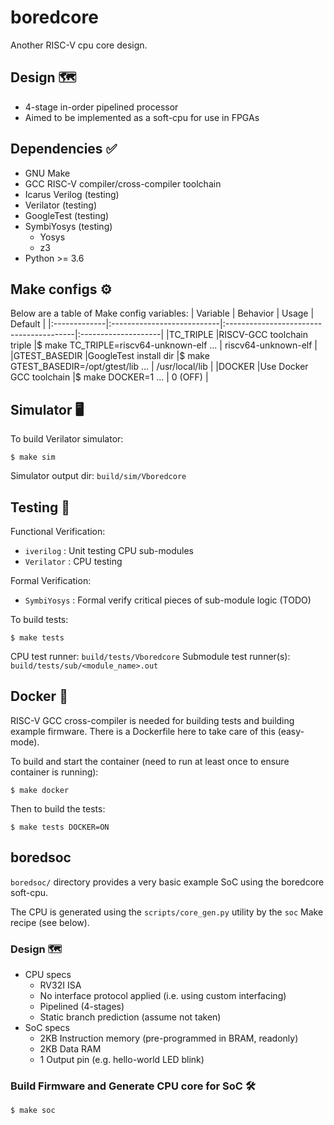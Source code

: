# boredcore

Another RISC-V cpu core design.

## Design 🗺️
- 4-stage in-order pipelined processor
- Aimed to be implemented as a soft-cpu for use in FPGAs

## Dependencies ✅
- GNU Make
- GCC RISC-V compiler/cross-compiler toolchain
- Icarus Verilog (testing)
- Verilator (testing)
- GoogleTest (testing)
- SymbiYosys (testing)
    - Yosys
    - z3
- Python >= 3.6

## Make configs ⚙
Below are a table of Make config variables:
| Variable     | Behavior                   | Usage                                   | Default             |
|:-------------|:---------------------------|:----------------------------------------|:--------------------|
|TC_TRIPLE     |RISCV-GCC toolchain triple  |$ make TC_TRIPLE=riscv64-unknown-elf ... | riscv64-unknown-elf |
|GTEST_BASEDIR |GoogleTest install dir      |$ make GTEST_BASEDIR=/opt/gtest/lib ...  | /usr/local/lib      |
|DOCKER        |Use Docker GCC toolchain    |$ make DOCKER=1 ...                      | 0 (OFF)             |

## Simulator 🖥

To build Verilator simulator:

    $ make sim

Simulator output dir: `build/sim/Vboredcore`

## Testing 🧪
Functional Verification:
- `iverilog`    : Unit testing CPU sub-modules
- `Verilator`   : CPU testing

Formal Verification:
- `SymbiYosys`  : Formal verify critical pieces of sub-module logic (TODO)

To build tests:

    $ make tests

CPU test runner:          `build/tests/Vboredcore`
Submodule test runner(s): `build/tests/sub/<module_name>.out`

## Docker 🐳
RISC-V GCC cross-compiler is needed for building tests and building example firmware. There is a Dockerfile
here to take care of this (easy-mode).

To build and start the container (need to run at least once to ensure container is running):

    $ make docker

Then to build the tests:

    $ make tests DOCKER=ON

## boredsoc
`boredsoc/` directory provides a very basic example SoC using the boredcore soft-cpu.

The CPU is generated using the `scripts/core_gen.py` utility by the `soc` Make recipe (see below).

### Design 🗺️
- CPU specs
    - RV32I ISA
    - No interface protocol applied (i.e. using custom interfacing)
    - Pipelined (4-stages)
    - Static branch prediction (assume not taken)
- SoC specs
    - 2KB Instruction memory (pre-programmed in BRAM, readonly)
    - 2KB Data RAM
    - 1 Output pin (e.g. hello-world LED blink)

### Build Firmware and Generate CPU core for SoC 🛠️
    $ make soc
